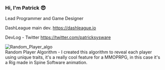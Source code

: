 ### Hi, I'm Patrick 😎

Lead Programmer and Game Designer

DashLeague main dev.
https://dashleague.io

DevLog - Twitter
https://twitter.com/patricksysware


![Random_Player_algo](https://user-images.githubusercontent.com/35966031/214791195-3e96d0b9-7ad9-442c-9d0a-931a94a08932.gif)  
Random Player Algorithm - I created this algorithm to reveal each player using unique traits, it's a really cool feature for a MMOPRPG, in this case it's  a Rig made in Spine Software animation.
